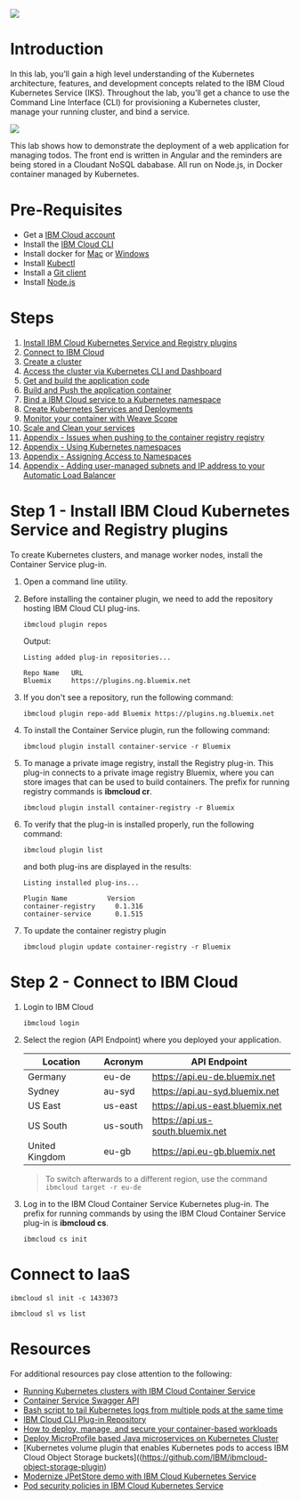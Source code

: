 ![](./images/kubernetes.png)
# Introduction

In this lab, you’ll gain a high level understanding of the Kubernetes architecture, features, and development concepts related to the IBM Cloud Kubernetes Service (IKS). Throughout the lab, you’ll get a chance to use the Command Line Interface (CLI) for provisioning a Kubernetes cluster, manage your running cluster, and bind a service.

![](./images/kubelabarchi.png)

This lab shows how to demonstrate the deployment of a web application for managing todos. The front end is written in Angular and the reminders are being stored in a Cloudant NoSQL dababase. All run on Node.js, in Docker container managed by Kubernetes.


# Pre-Requisites

+ Get a [IBM Cloud account](https://bluemix.net)
+ Install the [IBM Cloud CLI](https://console.bluemix.net/docs/cli/reference/ibmcloud/download_cli.html#install_use)
+ Install docker for [Mac](https://docs.docker.com/engine/installation/mac/) or [Windows](https://docs.docker.com/engine/installation/windows/)
+ Install [Kubectl](https://kubernetes.io/docs/user-guide/prereqs/)
+ Install a [Git client](https://git-scm.com/downloads)
+ Install [Node.js](https://nodejs.org)


# Steps

1. [Install IBM Cloud Kubernetes Service and Registry plugins](#step-1---install-ibm-cloud-Kubernetes-service-and-registry-plugins)
1. [Connect to IBM Cloud](#step-2---connect-to-ibm-cloud)
1. [Create a cluster](#step-3---create-a-cluster)
1. [Access the cluster via Kubernetes CLI and Dashboard](#step-4---access-the-cluster-via-kubernetes-cli-and-dashboard)
1. [Get and build the application code](#step-5---get-and-build-the-application-code)
1. [Build and Push the application container](#step-6---build-and-push-the-application-container)
1. [Bind a IBM Cloud service to a Kubernetes namespace](#step-7---bind-a-ibm-cloud-service-to-a-kubernetes-namespace)
1. [Create Kubernetes Services and Deployments](#step-8---create-kubernetes-services-and-deployments)
1. [Monitor your container with Weave Scope](#step-9---monitor-your-container-with-weave-scope)
1. [Scale and Clean your services](#step-10---scale-and-clean-your-services)
1. [Appendix - Issues when pushing to the container registry registry](#appendix---issues-when-pushing-to-the-container-registry)
1. [Appendix - Using Kubernetes namespaces](#appendix---using-kubernetes-namespaces)
1. [Appendix - Assigning Access to Namespaces](#appendix---assigning-access-to-namespaces)
1. [Appendix - Adding user-managed subnets and IP address to your Automatic Load Balancer](#appendix---adding-user-managed-subnets-and-ip-address-to-your-automatic-load-balancer)


# Step 1 - Install IBM Cloud Kubernetes Service and Registry plugins

To create Kubernetes clusters, and manage worker nodes, install the Container Service plug-in.

1. Open a command line utility.

1. Before installing the container plugin, we need to add the repository hosting IBM Cloud CLI plug-ins.
    ```
    ibmcloud plugin repos
    ```
    Output:
    ```
    Listing added plug-in repositories...

    Repo Name   URL
    Bluemix     https://plugins.ng.bluemix.net
    ```

1. If you don't see a repository, run the following command:
    ```
    ibmcloud plugin repo-add Bluemix https://plugins.ng.bluemix.net
    ```

1. To install the Container Service plugin, run the following command:
    ```
    ibmcloud plugin install container-service -r Bluemix
    ```

1. To manage a private image registry, install the Registry plug-in. This plug-in connects to a private image registry Bluemix, where you can store images that can be used to build containers. The prefix for running registry commands is **ibmcloud cr**.
    ```
    ibmcloud plugin install container-registry -r Bluemix
    ```

1. To verify that the plug-in is installed properly, run the following command:
    ```
    ibmcloud plugin list
    ```
    and both plug-ins are displayed in the results:
    ```
    Listing installed plug-ins...

    Plugin Name          Version
    container-registry     0.1.316   
    container-service      0.1.515 
    ```
1. To update the container registry plugin
    ```
    ibmcloud plugin update container-registry -r Bluemix
    ```

# Step 2 - Connect to IBM Cloud

1. Login to IBM Cloud
    ```
    ibmcloud login
    ```

1. Select the region (API Endpoint) where you deployed your application.

    | Location | Acronym | API Endpoint |
    | ----- | ----------- | ----------- |
    |Germany|eu-de|https://api.eu-de.bluemix.net|
    |Sydney|au-syd|https://api.au-syd.bluemix.net|
    |US East|us-east|https://api.us-east.bluemix.net|
    |US South|us-south|https://api.us-south.bluemix.net|
    |United Kingdom|eu-gb|https://api.eu-gb.bluemix.net|

    >  To switch afterwards to a different region, use the command `ibmcloud target -r eu-de`

1. Log in to the IBM Cloud Container Service Kubernetes plug-in. The prefix for running commands by using the IBM Cloud Container Service plug-in is **ibmcloud cs**.
    ```
    ibmcloud cs init
    ```


 
# Connect to IaaS
```
ibmcloud sl init -c 1433073
```
```
ibmcloud sl vs list
```



# Resources

For additional resources pay close attention to the following:

- [Running Kubernetes clusters with IBM Cloud Container Service](https://console.ng.bluemix.net/docs/containers/cs_cluster.html#cs_cluster_cli)
- [Container Service Swagger API](https://us-south.containers.bluemix.net/swagger)
- [Bash script to tail Kubernetes logs from multiple pods at the same time](https://github.com/johanhaleby/kubetail)
- [IBM Cloud CLI Plug-in Repository](http://clis.ng.bluemix.net/ui/repository.html#bluemix-plugins)
- [How to deploy, manage, and secure your container-based workloads](https://www.ibm.com/blogs/bluemix/2017/05/kubernetes-and-bluemix-container-based-workloads-part1/)
- [Deploy MicroProfile based Java microservices on Kubernetes Cluster](https://github.com/IBM/Java-MicroProfile-on-Kubernetes)
- [Kubernetes volume plugin that enables Kubernetes pods to access IBM Cloud Object Storage buckets]((https://github.com/IBM/ibmcloud-object-storage-plugin)
- [Modernize JPetStore demo with IBM Cloud Kubernetes Service](https://github.ibm.com/Bluemix/cloud-portfolio-solutions/tree/master/demos/jpetstore-kubernetes)
- [Pod security policies in IBM Cloud Kubernetes Service](https://www.ibm.com/blogs/bluemix/2018/06/pod-security-policies-ibm-cloud-kubernetes-service/)